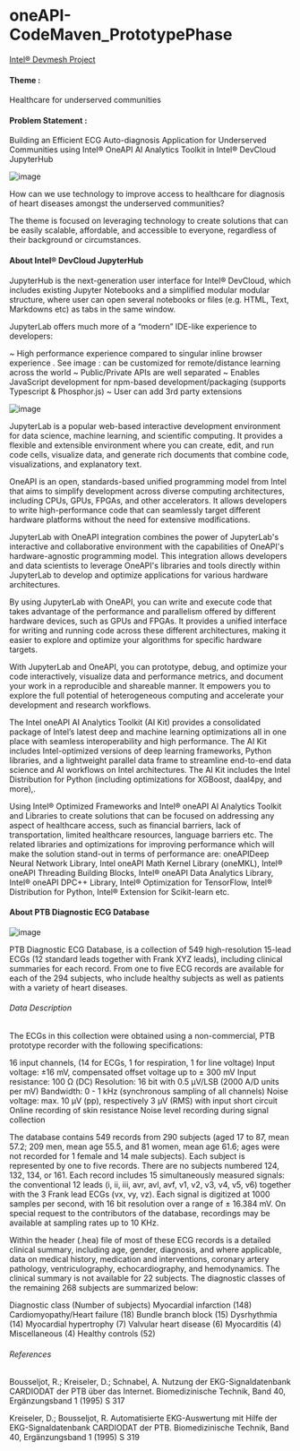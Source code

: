 # oneAPI-CodeMaven_PrototypePhase
[Intel® Devmesh Project](https://devmesh.intel.com/projects/efficient-ecg-auto-diagnosis-application-for-underserved-communities-using-intel-oneapi-ai-analytics-toolkit-in-intel-devcloud-jupyterhub)

#### Theme : 

Healthcare for underserved communities 

#### Problem Statement : 

Building an Efficient ECG Auto-diagnosis Application for Underserved Communities using Intel® OneAPI AI Analytics Toolkit in Intel® DevCloud JupyterHub

![image](https://user-images.githubusercontent.com/70970105/236674030-99e2aba8-2711-4bbc-80d8-6e3285a3fbcd.png)

How can we use technology to improve access to healthcare for diagnosis of heart diseases amongst the underserved communities?

The theme is focused on leveraging technology to create solutions that can be easily scalable, affordable, and accessible to everyone, regardless of their background or circumstances.

#### About Intel® DevCloud JupyterHub

JupyterHub is the next-generation user interface for Intel® DevCloud, which includes existing Jupyter Notebooks and a simplified modular modular structure, where user can open several notebooks or files (e.g. HTML, Text, Markdowns etc) as tabs in the same window.

JupyterLab offers much more of a “modern” IDE-like experience to developers:

~ High performance experience compared to singular inline browser experience . See image : can be customized for remote/distance learning across the world
~ Public/Private APIs are well separated
~ Enables JavaScript development for npm-based development/packaging (supports Typescript & Phosphor.js)
~ User can add 3rd party extensions

![image](https://user-images.githubusercontent.com/70970105/236620109-6958d842-012b-4a0a-9c94-3e8e2120f202.png)

JupyterLab is a popular web-based interactive development environment for data science, machine learning, and scientific computing. It provides a flexible and extensible environment where you can create, edit, and run code cells, visualize data, and generate rich documents that combine code, visualizations, and explanatory text.

OneAPI is an open, standards-based unified programming model from Intel that aims to simplify development across diverse computing architectures, including CPUs, GPUs, FPGAs, and other accelerators. It allows developers to write high-performance code that can seamlessly target different hardware platforms without the need for extensive modifications.

JupyterLab with OneAPI integration combines the power of JupyterLab's interactive and collaborative environment with the capabilities of OneAPI's hardware-agnostic programming model. This integration allows developers and data scientists to leverage OneAPI's libraries and tools directly within JupyterLab to develop and optimize applications for various hardware architectures.

By using JupyterLab with OneAPI, you can write and execute code that takes advantage of the performance and parallelism offered by different hardware devices, such as GPUs and FPGAs. It provides a unified interface for writing and running code across these different architectures, making it easier to explore and optimize your algorithms for specific hardware targets.

With JupyterLab and OneAPI, you can prototype, debug, and optimize your code interactively, visualize data and performance metrics, and document your work in a reproducible and shareable manner. It empowers you to explore the full potential of heterogeneous computing and accelerate your development and research workflows.

The Intel oneAPI AI Analytics Toolkit (AI Kit) provides a consolidated package of Intel’s latest deep and machine learning optimizations all in one place with seamless interoperability and high performance. The AI Kit includes Intel-optimized versions of deep learning frameworks, Python libraries, and a lightweight parallel data frame to streamline end-to-end data science and AI workflows on Intel architectures. The AI Kit includes the Intel Distribution for Python (including optimizations for XGBoost, daal4py, and more),.

Using Intel® Optimized Frameworks and Intel® oneAPI AI Analytics Toolkit and Libraries to create solutions that can be focused on addressing any aspect of healthcare access, such as financial barriers, lack of transportation, limited healthcare resources, language barriers etc. The related libraries and optimizations for improving performance which will make the solution stand-out in terms of performance are: oneAPIDeep Neural Network Library, Intel oneAPI Math Kernel Library (oneMKL), Intel® oneAPI Threading Building Blocks, Intel® oneAPI Data Analytics Library, Intel® oneAPI DPC++ Library, Intel® Optimization for TensorFlow, Intel® Distribution for Python, Intel® Extension for Scikit-learn etc.

#### About PTB Diagnostic ECG Database

![image](https://user-images.githubusercontent.com/70970105/236620071-ed070db9-4626-4fd5-9832-3a6b26ce0e0c.png)



PTB Diagnostic ECG Database, is a collection of 549 high-resolution 15-lead ECGs (12 standard leads together with Frank XYZ leads), including clinical summaries for each record. From one to five ECG records are available for each of the 294 subjects, who include healthy subjects as well as patients with a variety of heart diseases.

###### Data Description

The ECGs in this collection were obtained using a non-commercial, PTB prototype recorder with the following specifications:

16 input channels, (14 for ECGs, 1 for respiration, 1 for line voltage)
Input voltage: ±16 mV, compensated offset voltage up to ± 300 mV
Input resistance: 100 Ω (DC)
Resolution: 16 bit with 0.5 μV/LSB (2000 A/D units per mV)
Bandwidth: 0 - 1 kHz (synchronous sampling of all channels)
Noise voltage: max. 10 μV (pp), respectively 3 μV (RMS) with input short circuit
Online recording of skin resistance
Noise level recording during signal collection

The database contains 549 records from 290 subjects (aged 17 to 87, mean 57.2; 209 men, mean age 55.5, and 81 women, mean age 61.6; ages were not recorded for 1 female and 14 male subjects). Each subject is represented by one to five records. There are no subjects numbered 124, 132, 134, or 161. Each record includes 15 simultaneously measured signals: the conventional 12 leads (i, ii, iii, avr, avl, avf, v1, v2, v3, v4, v5, v6) together with the 3 Frank lead ECGs (vx, vy, vz). Each signal is digitized at 1000 samples per second, with 16 bit resolution over a range of ± 16.384 mV. On special request to the contributors of the database, recordings may be available at sampling rates up to 10 KHz.

Within the header (.hea) file of most of these ECG records is a detailed clinical summary, including age, gender, diagnosis, and where applicable, data on medical history, medication and interventions, coronary artery pathology, ventriculography, echocardiography, and hemodynamics. The clinical summary is not available for 22 subjects. The diagnostic classes of the remaining 268 subjects are summarized below:

Diagnostic class	(Number of subjects)
Myocardial infarction	(148)
Cardiomyopathy/Heart failure	(18)
Bundle branch block	(15)
Dysrhythmia	(14)
Myocardial hypertrophy	(7)
Valvular heart disease	(6)
Myocarditis	(4)
Miscellaneous	(4)
Healthy controls	(52)

###### References

Bousseljot, R.; Kreiseler, D.; Schnabel, A. Nutzung der EKG-Signaldatenbank CARDIODAT der PTB über das Internet. Biomedizinische Technik, Band 40, Ergänzungsband 1 (1995) S 317

Kreiseler, D.; Bousseljot, R. Automatisierte EKG-Auswertung mit Hilfe der EKG-Signaldatenbank CARDIODAT der PTB. Biomedizinische Technik, Band 40, Ergänzungsband 1 (1995) S 319


